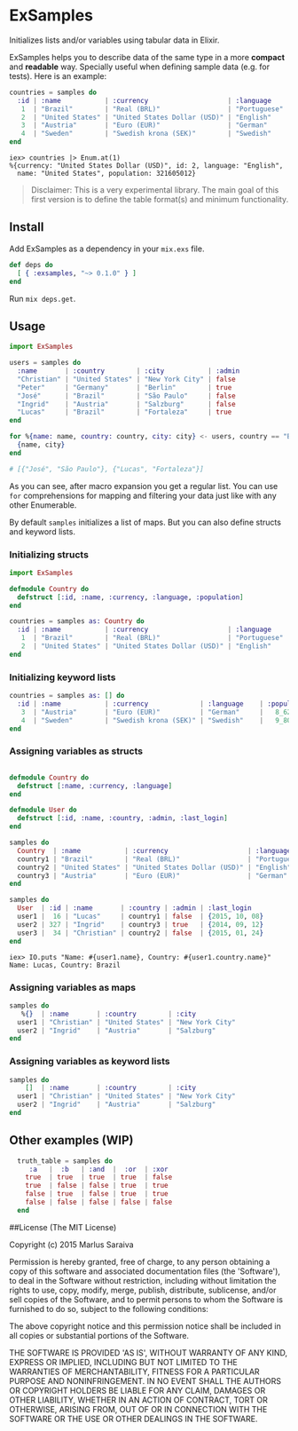 # ExSamples

Initializes lists and/or variables using tabular data in Elixir.

ExSamples helps you to describe data of the same type in a more **compact** and **readable** way. Specially useful when defining sample data (e.g. for tests). Here is an example:

```Elixir
countries = samples do
  :id | :name           | :currency                    | :language    | :population
   1  | "Brazil"        | "Real (BRL)"                 | "Portuguese" | 204_451_000
   2  | "United States" | "United States Dollar (USD)" | "English"    | 321_605_012
   3  | "Austria"       | "Euro (EUR)"                 | "German"     |   8_623_073
   4  | "Sweden"        | "Swedish krona (SEK)"        | "Swedish"    |   9_801_616
end

```

```
iex> countries |> Enum.at(1)
%{currency: "United States Dollar (USD)", id: 2, language: "English",
  name: "United States", population: 321605012}
```
> Disclaimer: This is a very experimental library. The main goal of this first version is to define the table format(s) and minimum functionality.

## Install

Add ExSamples as a dependency in your `mix.exs` file.

```elixir
def deps do
  [ { :exsamples, "~> 0.1.0" } ]
end
```

Run `mix deps.get`.

## Usage

```Elixir
import ExSamples

users = samples do
  :name       | :country        | :city           | :admin
  "Christian" | "United States" | "New York City" | false
  "Peter"     | "Germany"       | "Berlin"        | true
  "José"      | "Brazil"        | "São Paulo"     | false
  "Ingrid"    | "Austria"       | "Salzburg"      | false
  "Lucas"     | "Brazil"        | "Fortaleza"     | true      
end

for %{name: name, country: country, city: city} <- users, country == "Brazil" do
  {name, city}
end

# [{"José", "São Paulo"}, {"Lucas", "Fortaleza"}]
```

As you can see, after macro expansion you get a regular list. You can use `for` comprehensions for mapping and filtering your data just like with any other Enumerable.

By default `samples` initializes a list of maps. But you can also define structs and keyword lists.

### Initializing structs

```Elixir
import ExSamples

defmodule Country do
  defstruct [:id, :name, :currency, :language, :population]
end

countries = samples as: Country do
  :id | :name           | :currency                    | :language    | :population
   1  | "Brazil"        | "Real (BRL)"                 | "Portuguese" | 204_451_000
   2  | "United States" | "United States Dollar (USD)" | "English"    | 321_605_012    
end
```

### Initializing keyword lists

```Elixir
countries = samples as: [] do
  :id | :name           | :currency             | :language    | :population
   3  | "Austria"       | "Euro (EUR)"          | "German"     |   8_623_073        
   4  | "Sweden"        | "Swedish krona (SEK)" | "Swedish"    |   9_801_616
end
```

### Assigning variables as structs

```Elixir

defmodule Country do
  defstruct [:name, :currency, :language]
end

defmodule User do
  defstruct [:id, :name, :country, :admin, :last_login]
end

samples do
  Country  | :name           | :currency                    | :language
  country1 | "Brazil"        | "Real (BRL)"                 | "Portuguese"
  country2 | "United States" | "United States Dollar (USD)" | "English"
  country3 | "Austria"       | "Euro (EUR)"                 | "German"
end

samples do
  User  | :id | :name       | :country | :admin | :last_login
  user1 |  16 | "Lucas"     | country1 | false  | {2015, 10, 08}
  user2 | 327 | "Ingrid"    | country3 | true   | {2014, 09, 12}
  user3 |  34 | "Christian" | country2 | false  | {2015, 01, 24}
end

```

```
iex> IO.puts "Name: #{user1.name}, Country: #{user1.country.name}"
Name: Lucas, Country: Brazil
```

### Assigning variables as maps

```Elixir
samples do
   %{}  | :name       | :country        | :city
  user1 | "Christian" | "United States" | "New York City"
  user2 | "Ingrid"    | "Austria"       | "Salzburg"
end
```

### Assigning variables as keyword lists

```Elixir
samples do
    []  | :name       | :country        | :city
  user1 | "Christian" | "United States" | "New York City"
  user2 | "Ingrid"    | "Austria"       | "Salzburg"
end

```

## Other examples (WIP)

```Elixir
  truth_table = samples do
     :a   |  :b   | :and  |  :or  | :xor
    true  | true  | true  | true  | false
    true  | false | false | true  | true
    false | true  | false | true  | true
    false | false | false | false | false
  end

```

##License
(The MIT License)

Copyright (c) 2015 Marlus Saraiva

Permission is hereby granted, free of charge, to any person obtaining
a copy of this software and associated documentation files (the
'Software'), to deal in the Software without restriction, including
without limitation the rights to use, copy, modify, merge, publish,
distribute, sublicense, and/or sell copies of the Software, and to
permit persons to whom the Software is furnished to do so, subject to
the following conditions:

The above copyright notice and this permission notice shall be
included in all copies or substantial portions of the Software.

THE SOFTWARE IS PROVIDED 'AS IS', WITHOUT WARRANTY OF ANY KIND,
EXPRESS OR IMPLIED, INCLUDING BUT NOT LIMITED TO THE WARRANTIES OF
MERCHANTABILITY, FITNESS FOR A PARTICULAR PURPOSE AND NONINFRINGEMENT.
IN NO EVENT SHALL THE AUTHORS OR COPYRIGHT HOLDERS BE LIABLE FOR ANY
CLAIM, DAMAGES OR OTHER LIABILITY, WHETHER IN AN ACTION OF CONTRACT,
TORT OR OTHERWISE, ARISING FROM, OUT OF OR IN CONNECTION WITH THE
SOFTWARE OR THE USE OR OTHER DEALINGS IN THE SOFTWARE.
